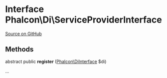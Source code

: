 # Interface **Phalcon\\Di\\ServiceProviderInterface**

<a href="https://github.com/phalcon/cphalcon/blob/master/phalcon/di/serviceproviderinterface.zep" class="btn btn-default btn-sm">Source on GitHub</a>

## Methods
abstract public  **register** ([Phalcon\DiInterface](/en/3.1/api/Phalcon_DiInterface) $di)

...


